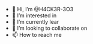 - 👋 Hi, I’m @H4CK3R-3O3
- 👀 I’m interested in 
- 🌱 I’m currently lear 
- 💞️ I’m looking to collaborate on
- 📫 How to reach me

<!---
H4CK3R-3O3/H4CK3R-3O3 is a ✨ special ✨ repository because its `README.md` (this file) appears on your GitHub profile.
You can click the Preview link to take a look at your changes.
--->
